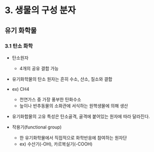 # 3. 생물의 구성 분자

## 유기 화학물

### 3.1 탄소 화학

- 탄소원자
  - 4개의 공유 결합 가능

- 유기화학물의 탄소 원자는 흔히 수소, 산소, 질소와 결합
- ex) CH4
  - 천연가스 중 가장 풍부한 탄화수소
  - 늪이나 반추동물의 소화관에 서식하는 원핵생물에 의해 생산
- 유기화합물의 고유 특성은 탄소골격, 골격에 붙어있는 원자에 따라 달라진다.

- 작용기(functional group)
  - 한 유기화학물에서 직접적으로 화학반응에 참여하는 원자단
  - ex) 수산기(-OH), 카르복실기(-COOH)
